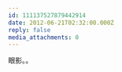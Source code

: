 ```yaml
---
id: 111137527879442914
date: 2012-06-21T02:32:00.000Z
reply: false
media_attachments: 0
---
```


眼影。。 ​​​​

